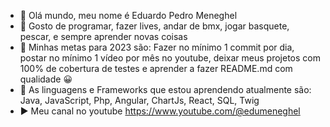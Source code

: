 - 👋 Olá mundo, meu nome é Eduardo Pedro Meneghel
- 👀 Gosto de programar, fazer lives, andar de bmx, jogar basquete, pescar, e sempre aprender novas coisas
- 🚀 Minhas metas para 2023 são: Fazer no mínimo 1 commit por dia, postar no mínimo 1 vídeo por mês no youtube, deixar meus projetos com 100% de cobertura de testes e aprender a fazer README.md com qualidade 😀
- 🌱 As linguagens e Frameworks que estou aprendendo atualmente são: Java, JavaScript, Php, Angular, ChartJs, React, SQL, Twig
- ▶️ Meu canal no youtube https://www.youtube.com/@edumeneghel

